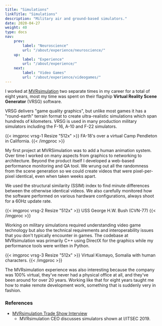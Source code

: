 ```yaml
---
title: "Simulations"
linkTitle: "Simulations"
description: "Military air and ground-based simulators."
date: 2020-04-27
weight: 40
type: docs
nav:
    prev:
        label: "Neuroscience"
        url: "/about/experience/neuroscience/"
    up:
        label: "Experience"
        url: "/about/experience/"
    next:
        label: "Video Games"
        url: "/about/experience/videogames/"
---
```


I worked at [MVRsimulation](https://www.mvrsimulation.com/) two separate
times in my career for a total of eight years, most my time was spent on
their flagship **Virtual Reality Scene Generator** (VRSG) software.

VRSG delivers "game quality graphics", but unlike most games it has a
"round-earth" terrain format to create ultra-realistic simulations which
span hundreds of kilometers. VRSG is used in many production military
simulators including the F-16, A-10 and F-22 simulators.

{{< imgproc vrsg-1 Resize "512x" >}}
FA-18's over a virtual Camp Pendleton in California.
{{< /imgproc >}}

My first project at MVRSimulation was to add a human animation system. Over
time I worked on many aspects from graphics to networking to architecture.
Beyond the product itself I developed a web-based performance monitoring
and QA tool. We wrung out all the randomness from the scene generation so
we could create videos that were pixel-per-pixel identical, even when taken
weeks apart.

We used the structural similarity (SSIM) index to find minute differences
between the otherwise identical videos. We also carefully monitored how the
software performed on various hardware configurations, always shoot for a
60Hz update rate.

{{< imgproc vrsg-2 Resize "512x" >}}
USS George H.W. Bush (CVN-77)
{{< /imgproc >}}

Working on military simulations required understanding video game
technology but also the technical requirements and interoperability issues
that you don't typically encounter in games. The codebase at MVRsimulation
was primarily C++ using DirectX for the graphics while my performance tools
were written in Python.

{{< imgproc vrsg-3 Resize "512x" >}}
Virtual Kismayo, Somalia with human characters.
{{< /imgproc >}}

The MVRsimulation experience was also interesting because the company was
100% virtual, they've never had a physical office at all, and they've been
around for over 20 years. Working like that for eight years taught me how
to make remote development work, something that is suddenly very in
fashion.

### References

* [MVRsimulation Trade Show Interview](https://youtu.be/dtut-pGqYhA)
    * MVRsimulation CEO discusses simulators shown at I/ITSEC 2019.
